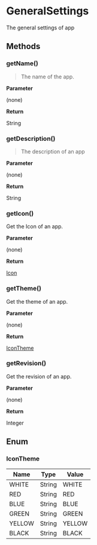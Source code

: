 # GeneralSettings

The general settings of app

## Methods

### getName()

> The name of the app.

**Parameter**

(none)

**Return**

String

### getDescription()

> The description of an app

**Parameter**

(none)

**Return**

String

### getIcon()

Get the Icon of an app.

**Parameter**

(none)

**Return**

[Icon](../icon-model)

### getTheme()

Get the theme of an app.

**Parameter**

(none)

**Return**

[IconTheme](#IconTheme)

### getRevision()

Get the revision of an app.

**Parameter**

(none)

**Return**

Integer


## Enum

### IconTheme

| Name | Type | Value 
| --- | --- | --- |
| WHITE | String | WHITE 
| RED | String | RED 
| BLUE | String | BLUE 
 GREEN | String | GREEN 
| YELLOW | String | YELLOW 
| BLACK | String | BLACK